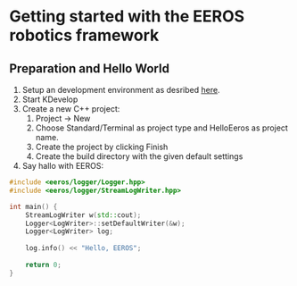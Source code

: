 Getting started with the EEROS robotics framework
=================================================

Preparation and Hello World
---------------------------

  1. Setup an development environment as desribed [here](setupDevelopmentEnvironment.md).
  2. Start KDevelop
  3. Create a new C++ project:
     1. Project -> New
     2. Choose Standard/Terminal as project type and HelloEeros as project name.
     3. Create the project by clicking Finish
     4. Create the build directory with the given default settings
  4. Say hallo with EEROS:
```cpp
#include <eeros/logger/Logger.hpp>
#include <eeros/logger/StreamLogWriter.hpp>

int main() {
	StreamLogWriter w(std::cout);
	Logger<LogWriter>::setDefaultWriter(&w);
	Logger<LogWriter> log;
	
	log.info() << "Hello, EEROS";
 
    return 0;
}
```
